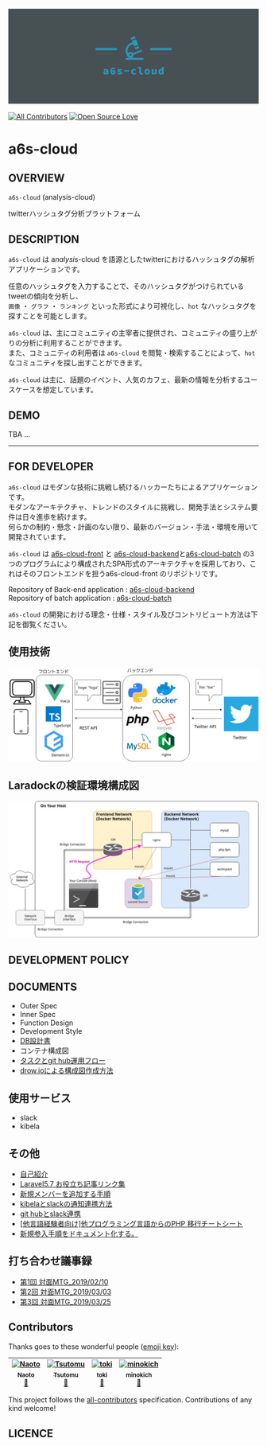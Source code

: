 ![a6s-cloud 構成図](/doc/image/a6s-cloud-icon/facebook_cover_photo_2.png)

[![All Contributors](https://img.shields.io/badge/all_contributors-4-orange.svg?style=flat-square)](#contributors)
[![Open Source Love](https://badges.frapsoft.com/os/v3/open-source.svg?v=103)](https://github.com/nsuzuki7713/a6s-cloud-front)

# a6s-cloud

## OVERVIEW
`a6s-cloud` (analysis-cloud)

twitterハッシュタグ分析プラットフォーム

## DESCRIPTION

`a6s-cloud` は a*nalysi*s-cloud を語源としたtwitterにおけるハッシュタグの解析アプリケーションです。  

任意のハッシュタグを入力することで、そのハッシュタグがつけられているtweetの傾向を分析し、  
`画像` ・ `グラフ` ・ `ランキング` といった形式により可視化し、`hot` なハッシュタグを探すことを可能とします。

`a6s-cloud` は、主にコミュニティの主宰者に提供され、コミュニティの盛り上がりの分析に利用することができます。  
また、コミュニティの利用者は `a6s-cloud` を閲覧・検索することによって、`hot` なコミュニティを探し出すことができます。

`a6s-cloud` は主に、話題のイベント、人気のカフェ、最新の情報を分析するユースケースを想定しています。

## DEMO
TBA ...

---
## FOR DEVELOPER

`a6s-cloud` はモダンな技術に挑戦し続けるハッカーたちによるアプリケーションです。  
モダンなアーキテクチャ、トレンドのスタイルに挑戦し、開発手法とシステム要件は日々進歩を続けます。  
何らかの制約・懸念・計画のない限り、最新のバージョン・手法・環境を用いて開発されています。

`a6s-cloud` は [a6s-cloud-front](https://github.com/nsuzuki7713/a6s-cloud-front) と [a6s-cloud-backend](https://github.com/nsuzuki7713/a6s-cloud-backend)と[a6s-cloud-batch](https://github.com/nsuzuki7713/a6s-cloud-batch) の3つのプログラムにより構成されたSPA形式のアーキテクチャを採用しており、これはそのフロントエンドを担うa6s-cloud-front のリポジトリです。

Repository of Back-end application : [a6s-cloud-backend](https://github.com/nsuzuki7713/a6s-cloud-backend)  
Repository of batch application : [a6s-cloud-batch](https://github.com/nsuzuki7713/a6s-cloud-batch)

`a6s-cloud` の開発における理念・仕様・スタイル及びコントリビュート方法は下記を御覧ください。

## 使用技術
![a6s-cloud 構成図](/doc/diagrams/architecture.jpg)

## Laradockの検証環境構成図
![Laradockの検証環境構成図](/doc/diagrams/structure_of_laradock.jpg)

## DEVELOPMENT POLICY

## DOCUMENTS
* Outer Spec
* Inner Spec
* Function Design
* Development Style
* [DB設計書](https://docs.google.com/spreadsheets/d/1yKhZl0ISlI6fhFIjqpVFvrnn9nDJPN232Z2RQCOOH7Q/edit#gid=0)
* コンテナ構成図
* [タスクとgit hub運用フロー](https://a6s-cloud.kibe.la/notes/13)
* [drow.ioによる構成図作成方法](https://github.com/nsuzuki7713/a6s-cloud-front/tree/master/doc/diagrams)

## 使用サービス
* slack
* kibela

## その他
* [自己紹介](https://a6s-cloud.kibe.la/notes/11)
* [Laravel5.7 お役立ち記事リンク集](https://a6s-cloud.kibe.la/notes/7)
* [新規メンバーを追加する手順](https://a6s-cloud.kibe.la/notes/6)
* [kibelaとslackの通知連携方法](https://a6s-cloud.kibe.la/notes/4)
* [git hubとslack連携](https://a6s-cloud.kibe.la/notes/2)
* [[他言語経験者向け]他プログラミング言語からのPHP 移行チートシート](https://a6s-cloud.kibe.la/notes/8)
* [新規参入手順をドキュメント化する。](https://github.com/nsuzuki7713/a6s-cloud-front/issues/27)

## 打ち合わせ議事録
* [第1回 対面MTG_2019/02/10](https://a6s-cloud.kibe.la/notes/15)
* [第2回 対面MTG_2019/03/03](https://a6s-cloud.kibe.la/notes/16)
* [第3回 対面MTG_2019/03/25](https://a6s-cloud.kibe.la/notes/17)

## Contributors

Thanks goes to these wonderful people ([emoji key](https://github.com/all-contributors/all-contributors#emoji-key)):

<!-- ALL-CONTRIBUTORS-LIST:START - Do not remove or modify this section -->
<!-- prettier-ignore -->
| [<img src="https://avatars0.githubusercontent.com/nsuzuki7713" width="100px;" alt="Naoto"/><br /><sub><b>Naoto</b></sub>](https://github.com/nsuzuki7713)<br />[🚧](#maintenance-naoto "Maintenance") | [<img src="https://avatars0.githubusercontent.com/TsutomuNakamura" width="100px;" alt="Tsutomu"/><br /><sub><b>Tsutomu</b></sub>](https://github.com/TsutomuNakamura)<br />[🚧](#maintenance-TsutomuNakamura "Maintenance") | [<img src="https://avatars3.githubusercontent.com/u/42460318?v=4" width="100px;" alt="toki"/><br /><sub><b>toki</b></sub>](https://github.com/tokidrill)<br />[🚧](#maintenance-tokidrill "Maintenance") |[<img src="https://avatars0.githubusercontent.com/minokich" width="100px;" alt="minokich"/><br /><sub><b>minokich</b></sub>](https://github.com/minokich)<br />[🚧](#maintenance-minokich "Maintenance") 
| :---: | :---: | :---: | :---: |
<!-- ALL-CONTRIBUTORS-LIST:END -->

This project follows the [all-contributors](https://github.com/all-contributors/all-contributors) specification. Contributions of any kind welcome!

## LICENCE

